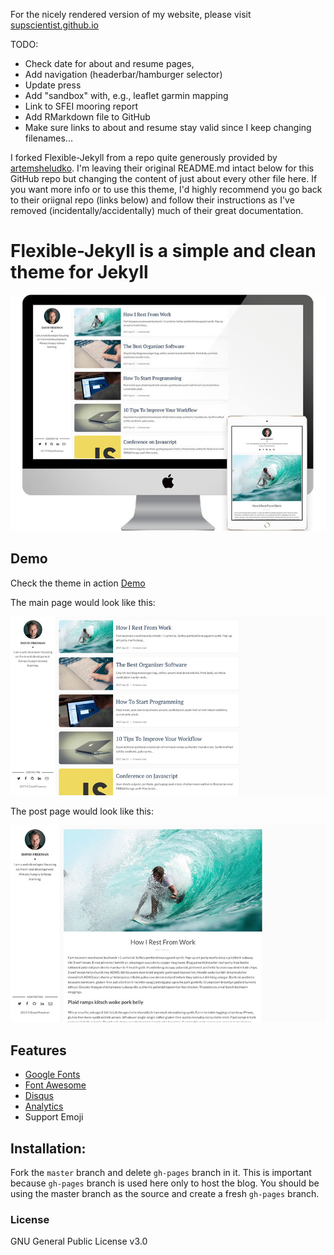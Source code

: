 For the nicely rendered version of my website, please visit [supscientist.github.io](https://supscientist.github.io)

TODO:
- Check date for about and resume pages,
- Add navigation (headerbar/hamburger selector)
- Update press
- Add "sandbox" with, e.g., leaflet garmin mapping
- Link to SFEI mooring report
- Add RMarkdown file to GitHub
- Make sure links to about and resume stay valid since I keep changing filenames...

I forked Flexible-Jekyll from a repo quite generously provided by [artemsheludko](https://github.com/artemsheludko).
I'm leaving their original README.md intact below for this GitHub repo but changing the content of just about every other file here. If you want more info or to use this theme, I'd highly recommend you
go back to their oriignal repo (links below) and follow their instructions as I've removed
(incidentally/accidentally) much of their great documentation.

# Flexible-Jekyll is a simple and clean theme for Jekyll

![](https://github.com/artemsheludko/flexible-jekyll/blob/master/assets/img/promo-img.jpg?raw=true)

## Demo

Check the theme in action [Demo](https://artemsheludko.github.io/flexible-jekyll/)

The main page would look like this:

![Main page preview](https://github.com/artemsheludko/flexible-jekyll/blob/master/assets/img/home-page.jpg?raw=true)

The post page would look like this:

![Post page preview](https://github.com/artemsheludko/flexible-jekyll/blob/master/assets/img/post-example.jpg?raw=true)

## Features

- [Google Fonts](https://fonts.google.com/)
- [Font Awesome](https://fontawesome.io/)
- [Disqus](https://disqus.com/)
- [Analytics](https://analytics.google.com/analytics/web/)
- Support Emoji

## Installation:

Fork the ``master`` branch and delete ``gh-pages`` branch in it. This is important because ``gh-pages`` branch is used here only to host the blog. You should be using the master branch as the source and create a fresh ``gh-pages`` branch.

### License

GNU General Public License v3.0
